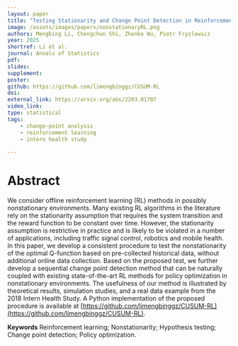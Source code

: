 ```yaml
---
layout: paper
title: "Testing Stationarity and Change Point Detection in Reinforcement Learning"
image: /assets/images/papers/nonstationaryRL.png
authors: Mengbing Li, Chengchun Shi, Zhenke Wu, Piotr Fryzlewicz
year: 2025
shortref: Li et al.
journal: Annals of Statistics
pdf: 
slides: 
supplement: 
poster: 
github: https://github.com/limengbinggz/CUSUM-RL
doi: 
external_link: https://arxiv.org/abs/2203.01707
video_link: 
type: statistical
tags:
    - change-point analysis
    - reinforcement learning
    - intern health study
 
---
```


# Abstract

We consider offline reinforcement learning (RL) methods in possibly nonstationary environments. Many existing RL algorithms in the literature rely on the stationarity assumption that requires the system transition and the reward function to be constant over time. However, the stationarity assumption is restrictive in practice and is likely to be violated in a number of applications, including traffic signal control, robotics and mobile health. In this paper, we develop a consistent procedure to test the nonstationarity of the optimal Q-function based on pre-collected historical data, without additional online data collection. Based on the proposed test, we further develop a sequential change point detection method that can be naturally coupled with existing state-of-the-art RL methods for policy optimization in nonstationary environments. The usefulness of our method is illustrated by theoretical results, simulation studies, and a real data example from the 2018 Intern Health Study. A Python implementation of the proposed procedure is available at [https://github.com/limengbinggz/CUSUM-RL](https://github.com/limengbinggz/CUSUM-RL).

**Keywords** Reinforcement learning; Nonstationarity; Hypothesis testing; Change point detection; Policy optimization.